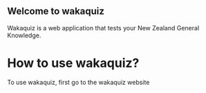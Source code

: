 ## Welcome to wakaquiz

Wakaquiz is a web application that tests your New Zealand General Knowledge.

# How to use wakaquiz?

To use wakaquiz, first go to the wakaquiz website